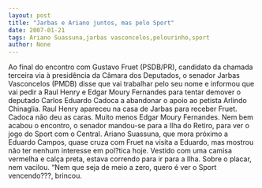 ```yaml
---
layout: post
title: "Jarbas e Ariano juntos, mas pelo Sport"
date: 2007-01-21
tags: Ariano Suassuna,jarbas vasconcelos,pelourinho,sport
author: None
---
```

Ao final do encontro com Gustavo Fruet (PSDB/PR), candidato da chamada terceira via à presidência da Câmara dos Deputados, o senador Jarbas Vasconcelos (PMDB) disse que vai trabalhar pelo seu nome e informou que vai pedir a Raul Henry e Edgar Moury Fernandes para tentar demover o deputado Carlos Eduardo Cadoca a abandonar o apoio ao petista Arlindo Chinaglia.
Raul Henry apareceu na casa de Jarbas para receber Fruet. Cadoca não deu as caras. Muito menos Edgar Moury Fernandes.
Nem bem acabou o encontro, o senador mandou-se para a Ilha do Retiro, para ver o jogo do Sport com o Central.
Ariano Suassuna, que mora próximo a Eduardo Campos, quase cruza com Fruet na visita a Eduardo, mas mostrou não ter nenhum interesse em pol?tica hoje.
Vestido com uma camisa vermelha e calça preta, estava correndo para ir para a Ilha. 
Sobre o placar, nem vacilou. “Nem que seja de meio a zero, quero é ver o Sport vencendo???, brincou. 